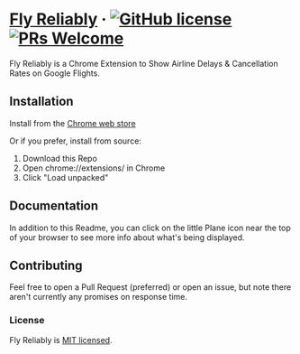 # [Fly Reliably](https://github.com/NelsonScott/fly-reliably) &middot; [![GitHub license](https://img.shields.io/badge/license-MIT-blue.svg)](https://github.com/nelsonscott/fly-reliably/blob/main/LICENSE) [![PRs Welcome](https://img.shields.io/badge/PRs-welcome-brightgreen.svg)](#contributing)

Fly Reliably is a Chrome Extension to Show Airline Delays & Cancellation Rates on Google Flights.

## Installation
Install from the [Chrome web store](https://chrome.google.com/webstore/detail/fly-reliably/gilgkkdddkfkonaloahofpdidocaiecj)

Or if you prefer, install from source:
1. Download this Repo
1. Open chrome://extensions/ in Chrome
1. Click "Load unpacked"

## Documentation

In addition to this Readme, you can click on the little Plane icon near the top of your browser to see more info about what's being displayed. 

## Contributing

Feel free to open a Pull Request (preferred) or open an issue, but note there aren't currently any promises on response time.  

### License

Fly Reliably is [MIT licensed](./LICENSE).